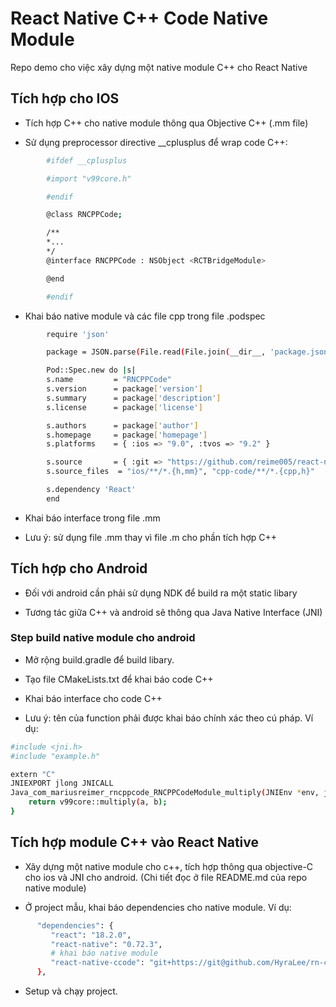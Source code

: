 # React Native C++ Code Native Module

Repo demo cho việc xây dựng một native module C++ cho React Native

## Tích hợp cho IOS

- Tích hợp C++ cho native module thông qua Objective C++ (.mm file)

- Sử dụng preprocessor directive \_\_cplusplus để wrap code C++:

```bash
        #ifdef __cplusplus

        #import "v99core.h"

        #endif

        @class RNCPPCode;

        /**
        *...
        */
        @interface RNCPPCode : NSObject <RCTBridgeModule>

        @end

        #endif
```

- Khai báo native module và các file cpp trong file .podspec

```bash
        require 'json'

        package = JSON.parse(File.read(File.join(__dir__, 'package.json')))

        Pod::Spec.new do |s|
        s.name         = "RNCPPCode"
        s.version      = package['version']
        s.summary      = package['description']
        s.license      = package['license']

        s.authors      = package['author']
        s.homepage     = package['homepage']
        s.platforms    = { :ios => "9.0", :tvos => "9.2" }

        s.source       = { :git => "https://github.com/reime005/react-native-cpp-code.git", :tag => "s.version" }
        s.source_files  = "ios/**/*.{h,mm}", "cpp-code/**/*.{cpp,h}"

        s.dependency 'React'
        end
```

- Khai báo interface trong file .mm

- Lưu ý: sử dụng file .mm thay vì file .m cho phần tích hợp C++

## Tích hợp cho Android

- Đối với android cần phải sử dụng NDK để build ra một static libary

- Tương tác giữa C++ và android sẽ thông qua Java Native Interface (JNI)

### Step build native module cho android

- Mở rộng build.gradle để build libary.

- Tạo file CMakeLists.txt để khai báo code C++

- Khai báo interface cho code C++

- Lưu ý: tên của function phải được khai báo chính xác theo cú pháp. Ví dụ:

```bash
#include <jni.h>
#include "example.h"

extern "C"
JNIEXPORT jlong JNICALL
Java_com_mariusreimer_rncppcode_RNCPPCodeModule_multiply(JNIEnv *env, jclass type, jlong a, jlong b) {
    return v99core::multiply(a, b);
}
```

## Tích hợp module C++ vào React Native

- Xây dựng một native module cho c++, tích hợp thông qua objective-C cho ios và JNI cho android.
  (Chi tiết đọc ở file README.md của repo native module)

- Ở project mẫu, khai báo dependencies cho native module. Ví dụ:

```bash
      "dependencies": {
         "react": "18.2.0",
         "react-native": "0.72.3",
         # khai báo native module
         "react-native-ccode": "git+https://git@github.com/HyraLee/rn-cpp.git"
      },
```

- Setup và chạy project.
